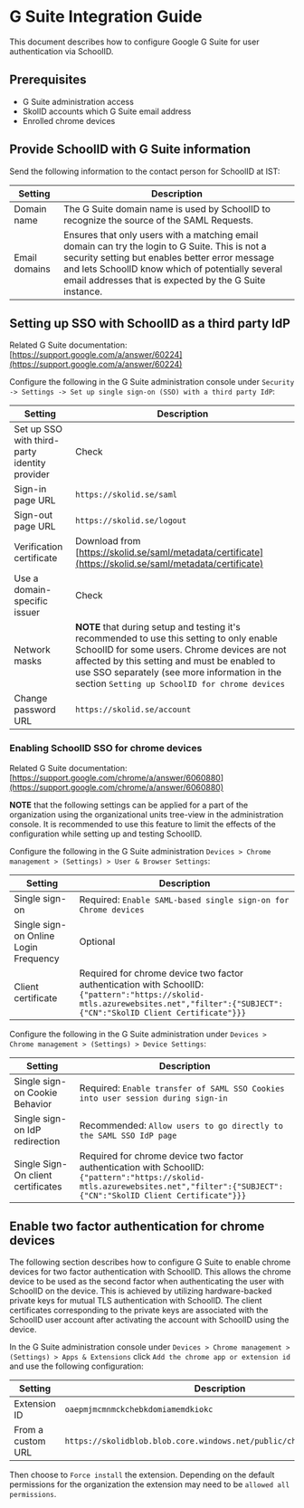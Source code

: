 # G Suite Integration Guide

This document describes how to configure Google G Suite for user authentication via SchoolID.

## Prerequisites

- G Suite administration access
- SkolID accounts which G Suite email address
- Enrolled chrome devices

## Provide SchoolID with G Suite information

Send the following information to the contact person for SchoolID at IST:

| Setting       | Description                                                                                                                                                                                                                                             |
| ------------- | ------------------------------------------------------------------------------------------------------------------------------------------------------------------------------------------------------------------------------------------------------- |
| Domain name   | The G Suite domain name is used by SchoolID to recognize the source of the SAML Requests.                                                                                                                                                           |
| Email domains | Ensures that only users with a matching email domain can try the login to G Suite. This is not a security setting but enables better error message and lets SchoolID know which of potentially several email addresses that is expected by the G Suite instance. |

## Setting up SSO with SchoolID as a third party IdP

Related G Suite documentation: [https://support.google.com/a/answer/60224](https://support.google.com/a/answer/60224)

Configure the following in the G Suite administration console under `Security -> Settings -> Set up single sign-on (SSO) with a third party IdP`:

| Setting                                       | Description                                                                                                                                                                                                                                                                                                 |
| --------------------------------------------- | ----------------------------------------------------------------------------------------------------------------------------------------------------------------------------------------------------------------------------------------------------------------------------------------------------------- |
| Set up SSO with third-party identity provider | Check                                                                                                                                                                                                                                                                                                       |
| Sign-in page URL                              | `https://skolid.se/saml`                                                                                                                                                                                                                                                                                    |
| Sign-out page URL                             | `https://skolid.se/logout`                                                                                                                                                                                                                                                                                  |
| Verification certificate                      | Download from [https://skolid.se/saml/metadata/certificate](https://skolid.se/saml/metadata/certificate)                                                                                                                                                                                                    |
| Use a domain-specific issuer                  | Check                                                                                                                                                                                                                                                                                                       |
| Network masks                                 | **NOTE** that during setup and testing it's recommended to use this setting to only enable SchoolID for some users. Chrome devices are not affected by this setting and must be enabled to use SSO separately (see more information in the section `Setting up SchoolID for chrome devices` |
| Change password URL                           | `https://skolid.se/account`                                                                                                                                                                                                                                                                                 |

### Enabling SchoolID SSO for chrome devices

Related G Suite documentation: [https://support.google.com/chrome/a/answer/6060880](https://support.google.com/chrome/a/answer/6060880)

**NOTE** that the following settings can be applied for a part of the organization using the organizational units tree-view in the administration console. It is recommended to use this feature to limit the effects of the configuration while setting up and testing SchoolID.

Configure the following in the G Suite administration `Devices > Chrome management > (Settings) > User & Browser Settings`:

| Setting                               | Description                                                                                                                                                                         |
| ------------------------------------- | ----------------------------------------------------------------------------------------------------------------------------------------------------------------------------------- |
| Single sign-on                        | Required: `Enable SAML-based single sign-on for Chrome devices`                                                                                                                     |
| Single sign-on Online Login Frequency | Optional                                                                                                                                                                            |
| Client certificate                    | Required for chrome device two factor authentication with SchoolID: `{"pattern":"https://skolid-mtls.azurewebsites.net","filter":{"SUBJECT":{"CN":"SkolID Client Certificate"}}}` |

Configure the following in the G Suite administration under `Devices > Chrome management > (Settings) > Device Settings`:

| Setting                            | Description                                                                                                                                                                         |
| ---------------------------------- | ----------------------------------------------------------------------------------------------------------------------------------------------------------------------------------- |
| Single sign-on Cookie Behavior     | Required: `Enable transfer of SAML SSO Cookies into user session during sign-in`                                                                                                    |
| Single sign-on IdP redirection     | Recommended: `Allow users to go directly to the SAML SSO IdP page`                                                                                                                  |
| Single Sign-On client certificates | Required for chrome device two factor authentication with SchoolID: `{"pattern":"https://skolid-mtls.azurewebsites.net","filter":{"SUBJECT":{"CN":"SkolID Client Certificate"}}}` |

## Enable two factor authentication for chrome devices

The following section describes how to configure G Suite to enable chrome devices for two factor authentication with SchoolID. This allows the chrome device to be used as the second factor when authenticating the user with SchoolID on the device. This is achieved by utilizing hardware-backed private keys for mutual TLS authentication with SchoolID. The client certificates corresponding to the private keys are associated with the SchoolID user account after activating the account with SchoolID using the device.

In the G Suite administration console under `Devices > Chrome management > (Settings) > Apps & Extensions` click `Add the chrome app or extension id` and use the following configuration:

| Setting           | Description                                                           |
| ----------------- | --------------------------------------------------------------------- |
| Extension ID      | `oaepmjmcmnmckchebkdomiamemdkiokc`                                    |
| From a custom URL | `https://skolidblob.blob.core.windows.net/public/chromeos/update.xml` |

Then choose to `Force install` the extension. Depending on the default permissions for the organization the extension may need to be `allowed all permissions`.
